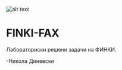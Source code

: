 ![alt text](https://i.imgur.com/pDpxOPb.png)
# FINKI-FAX
Лабораториски решени задачи на ФИНКИ.

-Никола Диневски
